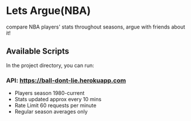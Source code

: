 # Lets Argue(NBA)
compare NBA players' stats throughout seasons, argue with friends about it!

## Available Scripts

In the project directory, you can run:

### API: https://ball-dont-lie.herokuapp.com
* Players season 1980-current
* Stats updated approx every 10 mins
* Rate Limit 60 requests per minute
* Regular season averages only
